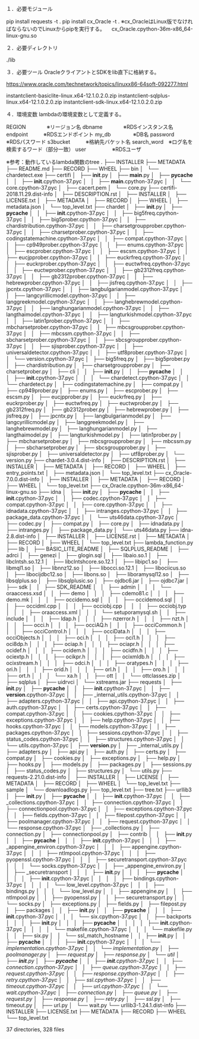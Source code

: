 １．必要モジュール

pip install requests -t .
pip install cx_Oracle -t .
※cx_OracleはLinux版でなければならないのでLinuxからpipを実行する。
　cx_Oracle.cpython-36m-x86_64-linux-gnu.so


２．必要ディレクトリ

./lib


３．必要ツール
OracleクライアントとSDKをlib直下に格納する。

https://www.oracle.com/technetwork/topics/linuxx86-64soft-092277.html

instantclient-basiclite-linux.x64-12.1.0.2.0.zip
instantclient-sqlplus-linux.x64-12.1.0.2.0.zip
instantclient-sdk-linux.x64-12.1.0.2.0.zip

４．環境変数
lambdaの環境変数として定義する。

REGION　　　　※リージョン名
dbname　　　　※RDSインスタンス名
endpoint　　　※RDSエンドポイント
my_db　　　　 ※DB名
password　　　※RDSパスワード
s3bucket　　　※格納先バケット名
search_word　※ログ名を検索するワード（部分一致）
user　　　　　※RDSユーザ

※参考：動作しているlambda関数のtree
.
├── INSTALLER
├── METADATA
├── README.md
├── RECORD
├── WHEEL
├── bin
│   └── chardetect.exe
├── certifi
│   ├── __init__.py
│   ├── __main__.py
│   ├── __pycache__
│   │   ├── __init__.cpython-37.pyc
│   │   ├── __main__.cpython-37.pyc
│   │   └── core.cpython-37.pyc
│   ├── cacert.pem
│   └── core.py
├── certifi-2018.11.29.dist-info
│   ├── DESCRIPTION.rst
│   ├── INSTALLER
│   ├── LICENSE.txt
│   ├── METADATA
│   ├── RECORD
│   ├── WHEEL
│   ├── metadata.json
│   └── top_level.txt
├── chardet
│   ├── __init__.py
│   ├── __pycache__
│   │   ├── __init__.cpython-37.pyc
│   │   ├── big5freq.cpython-37.pyc
│   │   ├── big5prober.cpython-37.pyc
│   │   ├── chardistribution.cpython-37.pyc
│   │   ├── charsetgroupprober.cpython-37.pyc
│   │   ├── charsetprober.cpython-37.pyc
│   │   ├── codingstatemachine.cpython-37.pyc
│   │   ├── compat.cpython-37.pyc
│   │   ├── cp949prober.cpython-37.pyc
│   │   ├── enums.cpython-37.pyc
│   │   ├── escprober.cpython-37.pyc
│   │   ├── escsm.cpython-37.pyc
│   │   ├── eucjpprober.cpython-37.pyc
│   │   ├── euckrfreq.cpython-37.pyc
│   │   ├── euckrprober.cpython-37.pyc
│   │   ├── euctwfreq.cpython-37.pyc
│   │   ├── euctwprober.cpython-37.pyc
│   │   ├── gb2312freq.cpython-37.pyc
│   │   ├── gb2312prober.cpython-37.pyc
│   │   ├── hebrewprober.cpython-37.pyc
│   │   ├── jisfreq.cpython-37.pyc
│   │   ├── jpcntx.cpython-37.pyc
│   │   ├── langbulgarianmodel.cpython-37.pyc
│   │   ├── langcyrillicmodel.cpython-37.pyc
│   │   ├── langgreekmodel.cpython-37.pyc
│   │   ├── langhebrewmodel.cpython-37.pyc
│   │   ├── langhungarianmodel.cpython-37.pyc
│   │   ├── langthaimodel.cpython-37.pyc
│   │   ├── langturkishmodel.cpython-37.pyc
│   │   ├── latin1prober.cpython-37.pyc
│   │   ├── mbcharsetprober.cpython-37.pyc
│   │   ├── mbcsgroupprober.cpython-37.pyc
│   │   ├── mbcssm.cpython-37.pyc
│   │   ├── sbcharsetprober.cpython-37.pyc
│   │   ├── sbcsgroupprober.cpython-37.pyc
│   │   ├── sjisprober.cpython-37.pyc
│   │   ├── universaldetector.cpython-37.pyc
│   │   ├── utf8prober.cpython-37.pyc
│   │   └── version.cpython-37.pyc
│   ├── big5freq.py
│   ├── big5prober.py
│   ├── chardistribution.py
│   ├── charsetgroupprober.py
│   ├── charsetprober.py
│   ├── cli
│   │   ├── __init__.py
│   │   ├── __pycache__
│   │   │   ├── __init__.cpython-37.pyc
│   │   │   └── chardetect.cpython-37.pyc
│   │   └── chardetect.py
│   ├── codingstatemachine.py
│   ├── compat.py
│   ├── cp949prober.py
│   ├── enums.py
│   ├── escprober.py
│   ├── escsm.py
│   ├── eucjpprober.py
│   ├── euckrfreq.py
│   ├── euckrprober.py
│   ├── euctwfreq.py
│   ├── euctwprober.py
│   ├── gb2312freq.py
│   ├── gb2312prober.py
│   ├── hebrewprober.py
│   ├── jisfreq.py
│   ├── jpcntx.py
│   ├── langbulgarianmodel.py
│   ├── langcyrillicmodel.py
│   ├── langgreekmodel.py
│   ├── langhebrewmodel.py
│   ├── langhungarianmodel.py
│   ├── langthaimodel.py
│   ├── langturkishmodel.py
│   ├── latin1prober.py
│   ├── mbcharsetprober.py
│   ├── mbcsgroupprober.py
│   ├── mbcssm.py
│   ├── sbcharsetprober.py
│   ├── sbcsgroupprober.py
│   ├── sjisprober.py
│   ├── universaldetector.py
│   ├── utf8prober.py
│   └── version.py
├── chardet-3.0.4.dist-info
│   ├── DESCRIPTION.rst
│   ├── INSTALLER
│   ├── METADATA
│   ├── RECORD
│   ├── WHEEL
│   ├── entry_points.txt
│   ├── metadata.json
│   └── top_level.txt
├── cx_Oracle-7.0.0.dist-info
│   ├── INSTALLER
│   ├── METADATA
│   ├── RECORD
│   ├── WHEEL
│   └── top_level.txt
├── cx_Oracle.cpython-36m-x86_64-linux-gnu.so
├── idna
│   ├── __init__.py
│   ├── __pycache__
│   │   ├── __init__.cpython-37.pyc
│   │   ├── codec.cpython-37.pyc
│   │   ├── compat.cpython-37.pyc
│   │   ├── core.cpython-37.pyc
│   │   ├── idnadata.cpython-37.pyc
│   │   ├── intranges.cpython-37.pyc
│   │   ├── package_data.cpython-37.pyc
│   │   └── uts46data.cpython-37.pyc
│   ├── codec.py
│   ├── compat.py
│   ├── core.py
│   ├── idnadata.py
│   ├── intranges.py
│   ├── package_data.py
│   └── uts46data.py
├── idna-2.8.dist-info
│   ├── INSTALLER
│   ├── LICENSE.rst
│   ├── METADATA
│   ├── RECORD
│   ├── WHEEL
│   └── top_level.txt
├── lambda_function.py
├── lib
│   ├── BASIC_LITE_README
│   ├── SQLPLUS_README
│   ├── adrci
│   ├── genezi
│   ├── glogin.sql
│   ├── libaio.so.1
│   ├── libclntsh.so.12.1
│   ├── libclntshcore.so.12.1
│   ├── libipc1.so
│   ├── libmql1.so
│   ├── libnnz12.so
│   ├── libocci.so.12.1
│   ├── libociicus.so
│   ├── libocijdbc12.so
│   ├── libons.so
│   ├── liboramysql12.so
│   ├── libsqlplus.so
│   ├── libsqlplusic.so
│   ├── ojdbc6.jar
│   ├── ojdbc7.jar
│   ├── sdk
│   │   ├── SDK_README
│   │   ├── admin
│   │   │   └── oraaccess.xsd
│   │   ├── demo
│   │   │   ├── cdemo81.c
│   │   │   ├── demo.mk
│   │   │   ├── occidemo.sql
│   │   │   ├── occidemod.sql
│   │   │   ├── occidml.cpp
│   │   │   ├── occiobj.cpp
│   │   │   ├── occiobj.typ
│   │   │   ├── oraaccess.xml
│   │   │   └── setuporamysql.sh
│   │   ├── include
│   │   │   ├── ldap.h
│   │   │   ├── nzerror.h
│   │   │   ├── nzt.h
│   │   │   ├── occi.h
│   │   │   ├── occiAQ.h
│   │   │   ├── occiCommon.h
│   │   │   ├── occiControl.h
│   │   │   ├── occiData.h
│   │   │   ├── occiObjects.h
│   │   │   ├── oci.h
│   │   │   ├── oci1.h
│   │   │   ├── oci8dp.h
│   │   │   ├── ociap.h
│   │   │   ├── ociapr.h
│   │   │   ├── ocidef.h
│   │   │   ├── ocidem.h
│   │   │   ├── ocidfn.h
│   │   │   ├── ociextp.h
│   │   │   ├── ocikpr.h
│   │   │   ├── ocixmldb.h
│   │   │   ├── ocixstream.h
│   │   │   ├── odci.h
│   │   │   ├── oratypes.h
│   │   │   ├── ori.h
│   │   │   ├── orid.h
│   │   │   ├── orl.h
│   │   │   ├── oro.h
│   │   │   ├── ort.h
│   │   │   └── xa.h
│   │   ├── ott
│   │   └── ottclasses.zip
│   ├── sqlplus
│   ├── uidrvci
│   └── xstreams.jar
├── requests
│   ├── __init__.py
│   ├── __pycache__
│   │   ├── __init__.cpython-37.pyc
│   │   ├── __version__.cpython-37.pyc
│   │   ├── _internal_utils.cpython-37.pyc
│   │   ├── adapters.cpython-37.pyc
│   │   ├── api.cpython-37.pyc
│   │   ├── auth.cpython-37.pyc
│   │   ├── certs.cpython-37.pyc
│   │   ├── compat.cpython-37.pyc
│   │   ├── cookies.cpython-37.pyc
│   │   ├── exceptions.cpython-37.pyc
│   │   ├── help.cpython-37.pyc
│   │   ├── hooks.cpython-37.pyc
│   │   ├── models.cpython-37.pyc
│   │   ├── packages.cpython-37.pyc
│   │   ├── sessions.cpython-37.pyc
│   │   ├── status_codes.cpython-37.pyc
│   │   ├── structures.cpython-37.pyc
│   │   └── utils.cpython-37.pyc
│   ├── __version__.py
│   ├── _internal_utils.py
│   ├── adapters.py
│   ├── api.py
│   ├── auth.py
│   ├── certs.py
│   ├── compat.py
│   ├── cookies.py
│   ├── exceptions.py
│   ├── help.py
│   ├── hooks.py
│   ├── models.py
│   ├── packages.py
│   ├── sessions.py
│   ├── status_codes.py
│   ├── structures.py
│   └── utils.py
├── requests-2.21.0.dist-info
│   ├── INSTALLER
│   ├── LICENSE
│   ├── METADATA
│   ├── RECORD
│   ├── WHEEL
│   └── top_level.txt
├── sample
│   └── downloadlogs.py
├── top_level.txt
├── tree.txt
├── urllib3
│   ├── __init__.py
│   ├── __pycache__
│   │   ├── __init__.cpython-37.pyc
│   │   ├── _collections.cpython-37.pyc
│   │   ├── connection.cpython-37.pyc
│   │   ├── connectionpool.cpython-37.pyc
│   │   ├── exceptions.cpython-37.pyc
│   │   ├── fields.cpython-37.pyc
│   │   ├── filepost.cpython-37.pyc
│   │   ├── poolmanager.cpython-37.pyc
│   │   ├── request.cpython-37.pyc
│   │   └── response.cpython-37.pyc
│   ├── _collections.py
│   ├── connection.py
│   ├── connectionpool.py
│   ├── contrib
│   │   ├── __init__.py
│   │   ├── __pycache__
│   │   │   ├── __init__.cpython-37.pyc
│   │   │   ├── _appengine_environ.cpython-37.pyc
│   │   │   ├── appengine.cpython-37.pyc
│   │   │   ├── ntlmpool.cpython-37.pyc
│   │   │   ├── pyopenssl.cpython-37.pyc
│   │   │   ├── securetransport.cpython-37.pyc
│   │   │   └── socks.cpython-37.pyc
│   │   ├── _appengine_environ.py
│   │   ├── _securetransport
│   │   │   ├── __init__.py
│   │   │   ├── __pycache__
│   │   │   │   ├── __init__.cpython-37.pyc
│   │   │   │   ├── bindings.cpython-37.pyc
│   │   │   │   └── low_level.cpython-37.pyc
│   │   │   ├── bindings.py
│   │   │   └── low_level.py
│   │   ├── appengine.py
│   │   ├── ntlmpool.py
│   │   ├── pyopenssl.py
│   │   ├── securetransport.py
│   │   └── socks.py
│   ├── exceptions.py
│   ├── fields.py
│   ├── filepost.py
│   ├── packages
│   │   ├── __init__.py
│   │   ├── __pycache__
│   │   │   ├── __init__.cpython-37.pyc
│   │   │   └── six.cpython-37.pyc
│   │   ├── backports
│   │   │   ├── __init__.py
│   │   │   ├── __pycache__
│   │   │   │   ├── __init__.cpython-37.pyc
│   │   │   │   └── makefile.cpython-37.pyc
│   │   │   └── makefile.py
│   │   ├── six.py
│   │   └── ssl_match_hostname
│   │       ├── __init__.py
│   │       ├── __pycache__
│   │       │   ├── __init__.cpython-37.pyc
│   │       │   └── _implementation.cpython-37.pyc
│   │       └── _implementation.py
│   ├── poolmanager.py
│   ├── request.py
│   ├── response.py
│   └── util
│       ├── __init__.py
│       ├── __pycache__
│       │   ├── __init__.cpython-37.pyc
│       │   ├── connection.cpython-37.pyc
│       │   ├── queue.cpython-37.pyc
│       │   ├── request.cpython-37.pyc
│       │   ├── response.cpython-37.pyc
│       │   ├── retry.cpython-37.pyc
│       │   ├── ssl_.cpython-37.pyc
│       │   ├── timeout.cpython-37.pyc
│       │   ├── url.cpython-37.pyc
│       │   └── wait.cpython-37.pyc
│       ├── connection.py
│       ├── queue.py
│       ├── request.py
│       ├── response.py
│       ├── retry.py
│       ├── ssl_.py
│       ├── timeout.py
│       ├── url.py
│       └── wait.py
└── urllib3-1.24.1.dist-info
    ├── INSTALLER
    ├── LICENSE.txt
    ├── METADATA
    ├── RECORD
    ├── WHEEL
    └── top_level.txt

37 directories, 328 files
